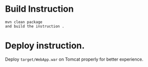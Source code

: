 

# Build Instruction


```
mvn clean package
and build the instruction .
```

# Deploy instruction.

Deploy ```target/WebApp.war``` on Tomcat properly for better experience.

